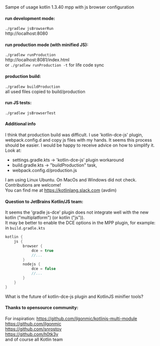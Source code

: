 Sampe of usage kotlin 1.3.40 mpp with js browser configuration
  
#### run development mode:  
`./gradlew jsBrowserRun`  
http://localhost:8080  
  
#### run production mode (with minified JS):  
`./gradlew runProduction`  
http://localhost:8081/index.html  
or `./gradlew runProduction -t` for life code sync  

#### production build:  
`./gradlew buildProduction`  
all used files copied to build/production  

#### run JS tests:
`./gradlew jsBrowserTest`  

#### Additional info      
I think that production build was difficult. I use 'kotlin-dce-js' plugin, webpack.config.d and copy js files with my hands. It seems this process should be easier. I would be happy to receive advice on how to simplify it.  
Look at:  
- settings.gradle.kts -> 'kotlin-dce-js' plugin workaround
- build.gradle.kts -> "buildProduction" task,  
- webpack.config.d/production.js  
  
  
I am using Linux Ubuntu. On MacOs and Windows did not check.  
Contributions are welcome!  
You can find me at https://kotlinlang.slack.com (avdim)  
  
#### Question to JetBrains Kotlin/JS team:
It seems the 'gradle js-dce' plugin does not integrate well with the new kotlin ("multiplatform") (or kotlin ("js")).  
It may be better to enable the DCE options in the MPP plugin, for example:  
in `build.gradle.kts`
```Kotlin
kotlin {
    js {
        browser {
            dce = true
            //...
        }
        nodejs {
            dce = false
            //...        
        }
    }
}
```
What is the future of kotlin-dce-js plugin and KotlinJS minifier tools?  
  
#### Thanks to opensource community:
For inspiration: https://github.com/ilgonmic/kotlinjs-multi-module  
https://github.com/ilgonmic  
https://github.com/snrostov  
https://github.com/h0tk3y  
and of course all Kotlin team  
